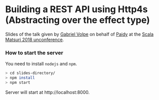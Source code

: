 Building a REST API using Http4s (Abstracting over the effect type)
===================================================================

Slides of the talk given by [Gabriel Volpe](https://github.com/gvolpe) on behalf of [Paidy](https://engineering.paidy.com/) at the [Scala Matsuri 2018 unconference](http://2018.scalamatsuri.org/index_en.html#day2).

### How to start the server

You need to install `nodejs` and `npm`.

```bash
> cd slides-directory/
> npm install
> npm start
```

Server will start at http://localhost:8000.

